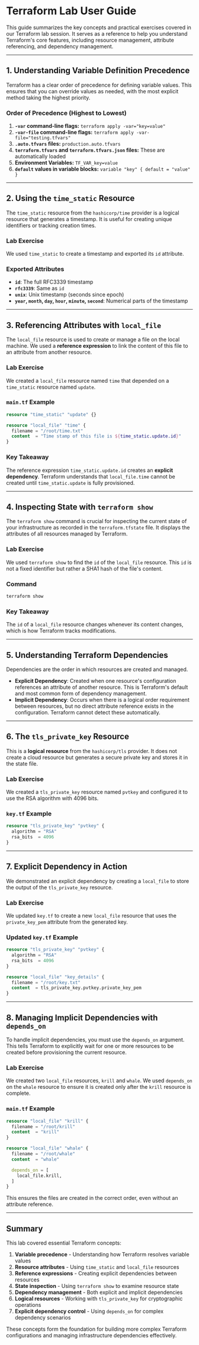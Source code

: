 # Terraform Lab User Guide

This guide summarizes the key concepts and practical exercises covered in our Terraform lab session. It serves as a reference to help you understand Terraform's core features, including resource management, attribute referencing, and dependency management.

---

## 1. Understanding Variable Definition Precedence

Terraform has a clear order of precedence for defining variable values. This ensures that you can override values as needed, with the most explicit method taking the highest priority.

### Order of Precedence (Highest to Lowest)

1. **`-var` command-line flags:** `terraform apply -var="key=value"`
2. **`-var-file` command-line flags:** `terraform apply -var-file="testing.tfvars"`
3. **`.auto.tfvars` files:** `production.auto.tfvars`
4. **`terraform.tfvars` and `terraform.tfvars.json` files:** These are automatically loaded
5. **Environment Variables:** `TF_VAR_key=value`
6. **`default` values in variable blocks:** `variable "key" { default = "value" }`

---

## 2. Using the `time_static` Resource

The `time_static` resource from the `hashicorp/time` provider is a logical resource that generates a timestamp. It is useful for creating unique identifiers or tracking creation times.

### Lab Exercise
We used `time_static` to create a timestamp and exported its `id` attribute.

### Exported Attributes

- **`id`**: The full RFC3339 timestamp
- **`rfc3339`**: Same as `id`
- **`unix`**: Unix timestamp (seconds since epoch)
- **`year`, `month`, `day`, `hour`, `minute`, `second`**: Numerical parts of the timestamp

---

## 3. Referencing Attributes with `local_file`

The `local_file` resource is used to create or manage a file on the local machine. We used a **reference expression** to link the content of this file to an attribute from another resource.

### Lab Exercise
We created a `local_file` resource named `time` that depended on a `time_static` resource named `update`.

### `main.tf` Example

```terraform
resource "time_static" "update" {}

resource "local_file" "time" {
  filename = "/root/time.txt"
  content  = "Time stamp of this file is ${time_static.update.id}"
}
```

### Key Takeaway
The reference expression `time_static.update.id` creates an **explicit dependency**. Terraform understands that `local_file.time` cannot be created until `time_static.update` is fully provisioned.

---

## 4. Inspecting State with `terraform show`

The `terraform show` command is crucial for inspecting the current state of your infrastructure as recorded in the `terraform.tfstate` file. It displays the attributes of all resources managed by Terraform.

### Lab Exercise
We used `terraform show` to find the `id` of the `local_file` resource. This `id` is not a fixed identifier but rather a SHA1 hash of the file's content.

### Command

```bash
terraform show
```

### Key Takeaway
The `id` of a `local_file` resource changes whenever its content changes, which is how Terraform tracks modifications.

---

## 5. Understanding Terraform Dependencies

Dependencies are the order in which resources are created and managed.

- **Explicit Dependency**: Created when one resource's configuration references an attribute of another resource. This is Terraform's default and most common form of dependency management.
- **Implicit Dependency**: Occurs when there is a logical order requirement between resources, but no direct attribute reference exists in the configuration. Terraform cannot detect these automatically.

---

## 6. The `tls_private_key` Resource

This is a **logical resource** from the `hashicorp/tls` provider. It does not create a cloud resource but generates a secure private key and stores it in the state file.

### Lab Exercise
We created a `tls_private_key` resource named `pvtkey` and configured it to use the RSA algorithm with 4096 bits.

### `key.tf` Example

```terraform
resource "tls_private_key" "pvtkey" {
  algorithm = "RSA"
  rsa_bits  = 4096
}
```

---

## 7. Explicit Dependency in Action

We demonstrated an explicit dependency by creating a `local_file` to store the output of the `tls_private_key` resource.

### Lab Exercise
We updated `key.tf` to create a new `local_file` resource that uses the `private_key_pem` attribute from the generated key.

### Updated `key.tf` Example

```terraform
resource "tls_private_key" "pvtkey" {
  algorithm = "RSA"
  rsa_bits  = 4096
}

resource "local_file" "key_details" {
  filename = "/root/key.txt"
  content  = tls_private_key.pvtkey.private_key_pem
}
```

---

## 8. Managing Implicit Dependencies with `depends_on`

To handle implicit dependencies, you must use the `depends_on` argument. This tells Terraform to explicitly wait for one or more resources to be created before provisioning the current resource.

### Lab Exercise
We created two `local_file` resources, `krill` and `whale`. We used `depends_on` on the `whale` resource to ensure it is created only after the `krill` resource is complete.

### `main.tf` Example

```terraform
resource "local_file" "krill" {
  filename = "/root/krill"
  content  = "krill"
}

resource "local_file" "whale" {
  filename = "/root/whale"
  content  = "whale"

  depends_on = [
    local_file.krill,
  ]
}
```

This ensures the files are created in the correct order, even without an attribute reference.

---

## Summary

This lab covered essential Terraform concepts:

1. **Variable precedence** - Understanding how Terraform resolves variable values
2. **Resource attributes** - Using `time_static` and `local_file` resources
3. **Reference expressions** - Creating explicit dependencies between resources
4. **State inspection** - Using `terraform show` to examine resource state
5. **Dependency management** - Both explicit and implicit dependencies
6. **Logical resources** - Working with `tls_private_key` for cryptographic operations
7. **Explicit dependency control** - Using `depends_on` for complex dependency scenarios

These concepts form the foundation for building more complex Terraform configurations and managing infrastructure dependencies effectively.